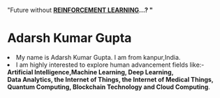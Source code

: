  "Future  without <u><b> REINFORCEMENT LEARNING</u>...?  "</b> 
<h1> Adarsh Kumar Gupta </h1>
<li>My name is Adarsh Kumar Gupta. I am from kanpur,India.</li> <li>I am highly interested to explore human advancement fields like:- <br><b> Artificial Intelligence,Machine Learning, Deep Learning, <br>Data Analytics, the Internet of Things, the Internet of Medical Things,<br> Quantum Computing, Blockchain Technology and Cloud Computing</b>. </li><br><br><br>
